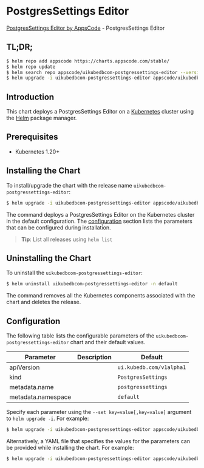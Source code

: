 # PostgresSettings Editor

[PostgresSettings Editor by AppsCode](https://appscode.com) - PostgresSettings Editor

## TL;DR;

```bash
$ helm repo add appscode https://charts.appscode.com/stable/
$ helm repo update
$ helm search repo appscode/uikubedbcom-postgressettings-editor --version=v0.22.0
$ helm upgrade -i uikubedbcom-postgressettings-editor appscode/uikubedbcom-postgressettings-editor -n default --create-namespace --version=v0.22.0
```

## Introduction

This chart deploys a PostgresSettings Editor on a [Kubernetes](http://kubernetes.io) cluster using the [Helm](https://helm.sh) package manager.

## Prerequisites

- Kubernetes 1.20+

## Installing the Chart

To install/upgrade the chart with the release name `uikubedbcom-postgressettings-editor`:

```bash
$ helm upgrade -i uikubedbcom-postgressettings-editor appscode/uikubedbcom-postgressettings-editor -n default --create-namespace --version=v0.22.0
```

The command deploys a PostgresSettings Editor on the Kubernetes cluster in the default configuration. The [configuration](#configuration) section lists the parameters that can be configured during installation.

> **Tip**: List all releases using `helm list`

## Uninstalling the Chart

To uninstall the `uikubedbcom-postgressettings-editor`:

```bash
$ helm uninstall uikubedbcom-postgressettings-editor -n default
```

The command removes all the Kubernetes components associated with the chart and deletes the release.

## Configuration

The following table lists the configurable parameters of the `uikubedbcom-postgressettings-editor` chart and their default values.

|     Parameter      | Description |               Default               |
|--------------------|-------------|-------------------------------------|
| apiVersion         |             | <code>ui.kubedb.com/v1alpha1</code> |
| kind               |             | <code>PostgresSettings</code>       |
| metadata.name      |             | <code>postgressettings</code>       |
| metadata.namespace |             | <code>default</code>                |


Specify each parameter using the `--set key=value[,key=value]` argument to `helm upgrade -i`. For example:

```bash
$ helm upgrade -i uikubedbcom-postgressettings-editor appscode/uikubedbcom-postgressettings-editor -n default --create-namespace --version=v0.22.0 --set apiVersion=ui.kubedb.com/v1alpha1
```

Alternatively, a YAML file that specifies the values for the parameters can be provided while
installing the chart. For example:

```bash
$ helm upgrade -i uikubedbcom-postgressettings-editor appscode/uikubedbcom-postgressettings-editor -n default --create-namespace --version=v0.22.0 --values values.yaml
```
